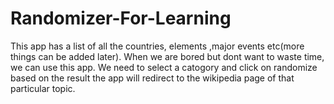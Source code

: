 # Randomizer-For-Learning
This app has a list of all the countries, elements ,major events etc(more things can be added later). When we are bored but dont want to waste time, we can use this app. We need to select a catogory and click on randomize based on the result the app will redirect to the wikipedia page of that particular topic. 
